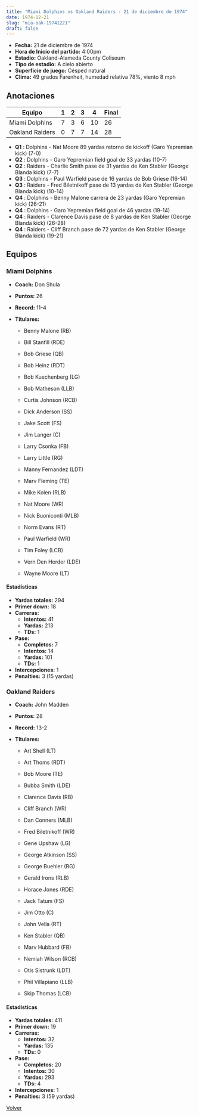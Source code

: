 ```yaml
---
title: "Miami Dolphins vs Oakland Raiders - 21 de diciembre de 1974"
date: 1974-12-21
slug: "mia-oak-19741221"
draft: false
---
```

* **Fecha:** 21 de diciembre de 1974
* **Hora de Inicio del partido:** 4:00pm
* **Estadio:** Oakland-Alameda County Coliseum
* **Tipo de estadio:** A cielo abierto
* **Superficie de juego:** Césped natural
* **Clima:** 49 grados Farenheit, humedad relativa 78%, viento 8 mph




## Anotaciones
| Equipo | 1 | 2 | 3 | 4 | Final |
|--------|---|---|---|---|-------|
| Miami Dolphins  | 7 | 3 | 6 | 10  | 26 |
| Oakland Raiders  | 0 | 7 | 7 | 14  | 28 |
* **Q1** : Dolphins - Nat Moore 89 yardas retorno de kickoff (Garo Yepremian kick) (7-0)
* **Q2** : Dolphins - Garo Yepremian field goal de 33 yardas (10-7)
* **Q2** : Raiders - Charlie Smith pase de 31 yardas de Ken Stabler (George Blanda kick) (7-7)
* **Q3** : Dolphins - Paul Warfield pase de 16 yardas de Bob Griese (16-14)
* **Q3** : Raiders - Fred Biletnikoff pase de 13 yardas de Ken Stabler (George Blanda kick) (10-14)
* **Q4** : Dolphins - Benny Malone carrera de 23 yardas (Garo Yepremian kick) (26-21)
* **Q4** : Dolphins - Garo Yepremian field goal de 46 yardas (19-14)
* **Q4** : Raiders - Clarence Davis pase de 8 yardas de Ken Stabler (George Blanda kick) (26-28)
* **Q4** : Raiders - Cliff Branch pase de 72 yardas de Ken Stabler (George Blanda kick) (19-21)


## Equipos


### Miami Dolphins
* **Coach:** Don Shula
* **Puntos:** 26
* **Record:** 11-4
* **Titulares:** 

  * Benny Malone (RB) 

  * Bill Stanfill (RDE) 

  * Bob Griese (QB) 

  * Bob Heinz (RDT) 

  * Bob Kuechenberg (LG) 

  * Bob Matheson (LLB) 

  * Curtis Johnson (RCB) 

  * Dick Anderson (SS) 

  * Jake Scott (FS) 

  * Jim Langer (C) 

  * Larry Csonka (FB) 

  * Larry Little (RG) 

  * Manny Fernandez (LDT) 

  * Marv Fleming (TE) 

  * Mike Kolen (RLB) 

  * Nat Moore (WR) 

  * Nick Buoniconti (MLB) 

  * Norm Evans (RT) 

  * Paul Warfield (WR) 

  * Tim Foley (LCB) 

  * Vern Den Herder (LDE) 

  * Wayne Moore (LT) 

#### Estadísticas
* **Yardas totales:** 294
* **Primer down:** 18
* **Carreras:**
  * **Intentos:** 41
  * **Yardas:** 213
  * **TDs:** 1
* **Pase:**
  * **Completos:** 7
  * **Intentos:** 14
  * **Yardas:** 101
  * **TDs:** 1
* **Intercepciones:** 1
* **Penalties:** 3 (15 yardas)

### Oakland Raiders
* **Coach:** John Madden
* **Puntos:** 28
* **Record:** 13-2
* **Titulares:** 

  * Art Shell (LT) 

  * Art Thoms (RDT) 

  * Bob Moore (TE) 

  * Bubba Smith (LDE) 

  * Clarence Davis (RB) 

  * Cliff Branch (WR) 

  * Dan Conners (MLB) 

  * Fred Biletnikoff (WR) 

  * Gene Upshaw (LG) 

  * George Atkinson (SS) 

  * George Buehler (RG) 

  * Gerald Irons (RLB) 

  * Horace Jones (RDE) 

  * Jack Tatum (FS) 

  * Jim Otto (C) 

  * John Vella (RT) 

  * Ken Stabler (QB) 

  * Marv Hubbard (FB) 

  * Nemiah Wilson (RCB) 

  * Otis Sistrunk (LDT) 

  * Phil Villapiano (LLB) 

  * Skip Thomas (LCB) 

#### Estadísticas
* **Yardas totales:** 411
* **Primer down:** 19
* **Carreras:**
  * **Intentos:** 32
  * **Yardas:** 135
  * **TDs:** 0
* **Pase:**
  * **Completos:** 20
  * **Intentos:** 30
  * **Yardas:** 293
  * **TDs:** 4
* **Intercepciones:** 1
* **Penalties:** 3 (59 yardas)


[Volver](/historia/1974)
